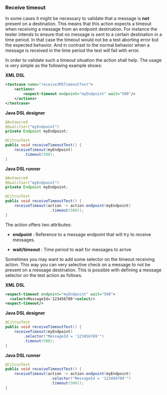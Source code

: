 ### Receive timeout

In some cases it might be necessary to validate that a message is **not** present on a destination. This means that this action expects a timeout when receiving a message from an endpoint destination. For instance the tester intends to ensure that no message is sent to a certain destination in a time period. In that case the timeout would not be a test aborting error but the expected behavior. And in contrast to the normal behavior when a message is received in the time period the test will fail with error.

In order to validate such a timeout situation the action <expectTimout> shall help. The usage is very simple as the following example shows:

**XML DSL** 

```xml
<testcase name="receiveJMSTimeoutTest">
    <actions>
        <expect-timeout endpoint="myEndpoint" wait="500"/>
    </actions>
</testcase>
```

**Java DSL designer** 

```java
@Autowired
@Qualifier("myEndpoint")
private Endpoint myEndpoint;

@CitrusTest
public void receiveTimeoutTest() {
    receiveTimeout(myEndpoint)
        .timeout(500);
}
```

**Java DSL runner** 

```java
@Autowired
@Qualifier("myEndpoint")
private Endpoint myEndpoint;

@CitrusTest
public void receiveTimeoutTest() {
    receiveTimeout(action -> action.endpoint(myEndpoint)
                    .timeout(500));
}
```

The action offers two attributes:

*  **endpoint** : Reference to a message endpoint that will try to receive messages.

*  **wait/timeout** : Time period to wait for messages to arrive



Sometimes you may want to add some selector on the timeout receiving action. This way you can very selective check on a message to not be present on a message destination. This is possible with defining a message selector on the test action as follows.

**XML DSL** 

```xml
<expect-timeout endpoint="myEndpoint" wait="500">
  <select>MessageId='123456789'<select/>
<expect-timeout/>
```

**Java DSL designer** 

```java
@CitrusTest
public void receiveTimeoutTest() {
    receiveTimeout(myEndpoint)
        .selector("MessageId = '123456789'")
        .timeout(500);
}
```

**Java DSL runner** 

```java
@CitrusTest
public void receiveTimeoutTest() {
    receiveTimeout(action -> action.endpoint(myEndpoint)
                    .selector("MessageId = '123456789'")
                    .timeout(500));
}
```

